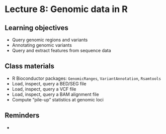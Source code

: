 # Lecture 8: Genomic data in R

## Learning objectives

- Query genomic regions and variants
- Annotating genomic variants
- Query and extract features from sequence data

## Class materials

- R Bioconductor packages: `GenomicRanges`, `VariantAnnotation`, `Rsamtools`
- Load, inspect, query a BED/SEG file
- Load, inspect, query a VCF file
- Load, inspect, query a BAM alignment file
- Compute “pile-up” statistics at genomic loci

## Reminders

-
